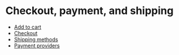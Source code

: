 # Checkout, payment, and shipping

  * [Add to cart](checkout_payment_shipping/cart.html)
  * [Checkout](checkout_payment_shipping/checkout.html)
  * [Shipping methods](checkout_payment_shipping/shipping.html)
  * [Payment providers](checkout_payment_shipping/payments.html)

